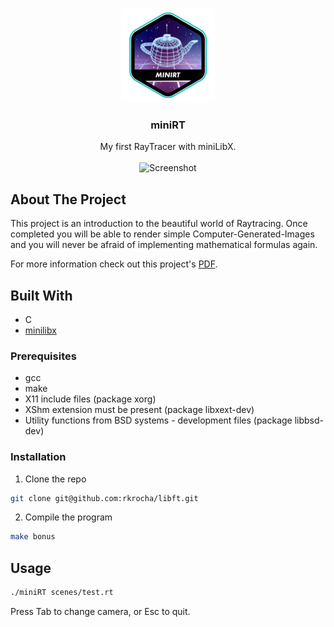 <br/>
<p align="center">
  <a href="https://github.com/rkrocha/42cursus/blob/master/subjects/04.miniRT.pdf">
    <img src="https://github.com/rkrocha/42cursus/blob/master/badges/minirte.png" alt="Logo" width="150" height="150">
  </a>

  <h3 align="center">miniRT</h3>

  <p align="center">
    My first RayTracer with miniLibX.
    <br/>
	<br/>
	<img src="https://raw.githubusercontent.com/rkrocha/42cursus/master/minirt_screenshot.png" alt="Screenshot">
    <br/>
  </p>
</p>


## About The Project

This project is an introduction to the beautiful world of Raytracing. Once completed you will be able to render simple Computer-Generated-Images and you will never be afraid of implementing mathematical formulas again.

For more information check out this project's [PDF](https://github.com/rkrocha/42cursus/blob/master/subjects/04.miniRT.pdf).

## Built With

* C
* [minilibx](https://github.com/42Paris/minilibx-linux)

### Prerequisites

* gcc
* make
* X11 include files (package xorg)
* XShm extension must be present (package libxext-dev)
* Utility functions from BSD systems - development files (package libbsd-dev)

### Installation

1. Clone the repo

```sh
git clone git@github.com:rkrocha/libft.git
```

2. Compile the program

```sh
make bonus
```

## Usage
```sh
./miniRT scenes/test.rt
```

Press Tab to change camera, or Esc to quit.
